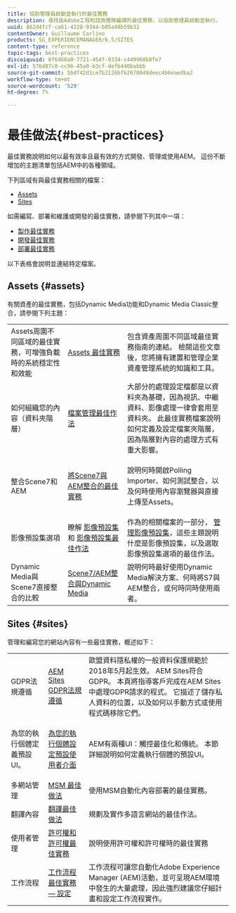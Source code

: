 ```yaml
---
title: 協助管理員啟動並執行的最佳實務
description: 尋找由Adobe工程和諮詢團隊編譯的最佳實務，以協助管理員啟動並執行。
uuid: 862d4fcf-ca61-4228-9344-b95a49b59b32
contentOwner: Guillaume Carlino
products: SG_EXPERIENCEMANAGER/6.5/SITES
content-type: reference
topic-tags: best-practices
discoiquuid: 8f6468a0-7721-454f-9334-c449968b8fe7
exl-id: 576d87c8-cc96-45a0-b3cf-defb440babbb
source-git-commit: 5bdf42d1ce7b2126bfb2670049deec4b6eaedba2
workflow-type: tm+mt
source-wordcount: '529'
ht-degree: 7%

---
```


# 最佳做法{#best-practices}

最佳實務說明如何以最有效率且最有效的方式開發、管理或使用AEM。 這份不斷增加的主題清單包括AEM中的各種領域。

下列區域有與最佳實務相關的檔案：

* [Assets](#assets)
* [Sites](#sites)

如需編寫、部署和維護或開發的最佳實務，請參閱下列其中一項：

* [製作最佳實務](/help/sites-authoring/best-practices.md)
* [開發最佳實務](/help/sites-developing/best-practices.md)
* [部署最佳實務](/help/sites-deploying/best-practices.md)

以下表格會說明並連結特定檔案。

## Assets {#assets}

有關資產的最佳實務，包括Dynamic Media功能和Dynamic Media Classic整合，請參閱下列主題：

<table>
 <tbody>
  <tr>
   <td>Assets周圍不同區域的最佳實務，可增強負載時的系統穩定性和效能</td>
   <td><a href="/help/assets/best-practices-for-assets.md">Assets 最佳實務</a></td>
   <td>包含資產周圍不同區域最佳實務指南的連結。 檢閱這些文章後，您將擁有建置和管理企業資產管理系統的知識和工具。</td>
  </tr>
  <tr>
   <td>如何組織您的內容（資料夾階層）</td>
   <td><a href="/help/assets/organize-assets.md">檔案管理最佳作法</a></td>
   <td>大部分的處理設定檔都是以資料夾為基礎，因為視訊、中繼資料、影像處理一律會套用至資料夾。 此最佳實務檔案說明如何定義及設定檔案夾階層，因為階層對內容的處理方式有重大影響。 </td>
  </tr>
  <tr>
   <td>整合Scene7和AEM</td>
   <td><a href="/help/sites-administering/scene7.md#best-practices-for-integrating-scene-with-aem">將Scene7與AEM整合的最佳實務</a></td>
   <td><p>說明何時開啟Polling Importer、如何測試整合，以及何時使用內容瀏覽器與直接上傳至Assets。</p> </td>
  </tr>
  <tr>
   <td>影像預設集選項</td>
   <td>瞭解 <a href="/help/assets/managing-image-presets.md#understanding-image-presets">影像預設集</a> 和 <a href="/help/assets/managing-image-presets.md#image-preset-options">影像預設集最佳作法</a></td>
   <td>作為的相關檔案的一部分， <a href="/help/assets/managing-image-presets.md">管理影像預設集</a>，這些主題說明什麼是影像預設集，以及選取影像預設集選項的最佳作法。</td>
  </tr>
  <tr>
   <td>Dynamic Media與Scene7直接整合的比較</td>
   <td><a href="/help/sites-administering/scene7.md#aem-scene-integration-versus-dynamic-media">Scene7/AEM整合與Dynamic Media</a></td>
   <td>說明何時最好使用Dynamic Media解決方案、何時將S7與AEM整合，或何時同時使用兩者。</td>
  </tr>
 </tbody>
</table>

## Sites {#sites}

管理和編寫您的網站內容有一些最佳實務，概述如下：

<table>
 <tbody>
  <tr>
   <td>GDPR法規遵循</td>
   <td><a href="/help/sites-administering/gdpr-compliance-sites.md">AEM Sites GDPR法規遵循</a></td>
   <td>歐盟資料隱私權的一般資料保護規範於2018年5月起生效。 AEM Sites符合GDPR。 本頁將指導客戶完成在AEM Sites中處理GDPR請求的程式。 它描述了儲存私人資料的位置，以及如何以手動方式或使用程式碼移除它們。</td>
  </tr>
  <tr>
   <td>為您的執行個體定義預設UI。</td>
   <td><p><a href="/help/sites-authoring/select-ui.md#configuring-the-default-ui-for-your-instance">為您的執行個體設定預設使用者介面</a></p> </td>
   <td>AEM有兩種UI：觸控最佳化和傳統。 本節詳細說明如何定義執行個體的預設UI。</td>
  </tr>
  <tr>
   <td>多網站管理</td>
   <td><a href="/help/sites-administering/msm-best-practices.md">MSM 最佳做法</a></td>
   <td>使用MSM自動化內容部署的最佳實務。 </td>
  </tr>
  <tr>
   <td>翻譯內容</td>
   <td><a href="/help/sites-administering/tc-bp.md">翻譯最佳做法</a></td>
   <td>規劃及實作多語言網站的最佳作法。</td>
  </tr>
  <tr>
   <td>使用者管理</td>
   <td><a href="/help/sites-administering/security.md#best-practices">許可權和許可權最佳實務</a></td>
   <td>說明使用許可權和許可權時的最佳實務 </td>
  </tr>
  <tr>
   <td>工作流程</td>
   <td><a href="/help/sites-developing/workflows-best-practices.md#configuration">工作流程最佳實務 — 設定</a></td>
   <td>工作流程可讓您自動化Adobe Experience Manager (AEM)活動，並可呈現AEM環境中發生的大量處理，因此強烈建議您仔細計畫和設定工作流程實作。</td>
  </tr>
 </tbody>
</table>
